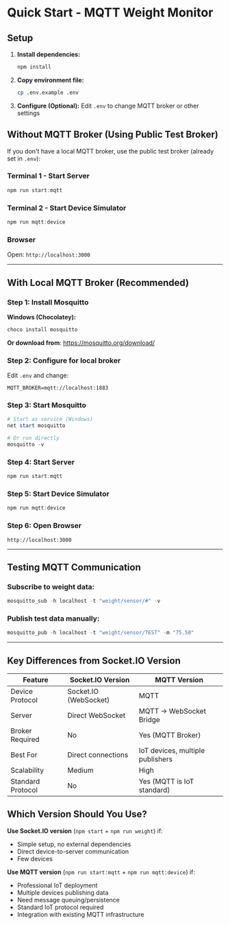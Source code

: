 # Quick Start - MQTT Weight Monitor

## Setup

1. **Install dependencies:**
   ```bash
   npm install
   ```

2. **Copy environment file:**
   ```bash
   cp .env.example .env
   ```

3. **Configure (Optional):**
   Edit `.env` to change MQTT broker or other settings

## Without MQTT Broker (Using Public Test Broker)

If you don't have a local MQTT broker, use the public test broker (already set in `.env`):

### Terminal 1 - Start Server
```powershell
npm run start:mqtt
```

### Terminal 2 - Start Device Simulator
```powershell
npm run mqtt:device
```

### Browser
Open: `http://localhost:3000`

---

## With Local MQTT Broker (Recommended)

### Step 1: Install Mosquitto

**Windows (Chocolatey):**
```powershell
choco install mosquitto
```

**Or download from**: https://mosquitto.org/download/

### Step 2: Configure for local broker
Edit `.env` and change:
```
MQTT_BROKER=mqtt://localhost:1883
```

### Step 3: Start Mosquitto
```powershell
# Start as service (Windows)
net start mosquitto

# Or run directly
mosquitto -v
```

### Step 4: Start Server
```powershell
npm run start:mqtt
```

### Step 5: Start Device Simulator
```powershell
npm run mqtt:device
```

### Step 6: Open Browser
`http://localhost:3000`

---

## Testing MQTT Communication

### Subscribe to weight data:
```powershell
mosquitto_sub -h localhost -t "weight/sensor/#" -v
```

### Publish test data manually:
```powershell
mosquitto_pub -h localhost -t "weight/sensor/TEST" -m "75.50"
```

---

## Key Differences from Socket.IO Version

| Feature | Socket.IO Version | MQTT Version |
|---------|------------------|--------------|
| Device Protocol | Socket.IO (WebSocket) | MQTT |
| Server | Direct WebSocket | MQTT → WebSocket Bridge |
| Broker Required | No | Yes (MQTT Broker) |
| Best For | Direct connections | IoT devices, multiple publishers |
| Scalability | Medium | High |
| Standard Protocol | No | Yes (MQTT is IoT standard) |

## Which Version Should You Use?

**Use Socket.IO version** (`npm start` + `npm run weight`) if:
- Simple setup, no external dependencies
- Direct device-to-server communication
- Few devices

**Use MQTT version** (`npm run start:mqtt` + `npm run mqtt:device`) if:
- Professional IoT deployment
- Multiple devices publishing data
- Need message queuing/persistence
- Standard IoT protocol required
- Integration with existing MQTT infrastructure